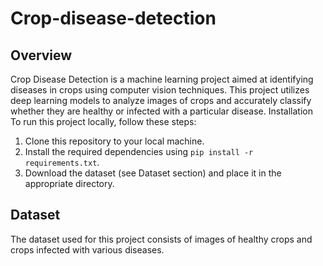 # Crop-disease-detection
## Overview
Crop Disease Detection is a machine learning project aimed at identifying diseases in crops using computer vision techniques. This project utilizes deep learning models to analyze images of crops and accurately classify whether they are healthy or infected with a particular disease.
Installation
To run this project locally, follow these steps:

1. Clone this repository to your local machine.
2. Install the required dependencies using `pip install -r requirements.txt`.
3. Download the dataset (see Dataset section) and place it in the appropriate directory.

## Dataset 
The dataset used for this project consists of images of healthy crops and crops infected with various diseases.
